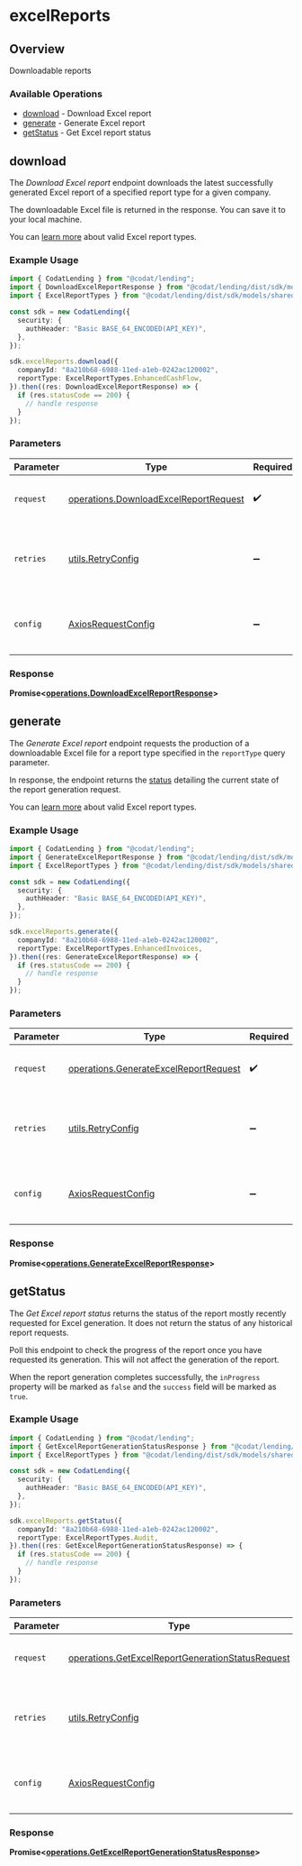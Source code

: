 # excelReports

## Overview

Downloadable reports

### Available Operations

* [download](#download) - Download Excel report
* [generate](#generate) - Generate Excel report
* [getStatus](#getstatus) - Get Excel report status

## download

﻿The *Download Excel report* endpoint downloads the latest successfully generated Excel report of a specified report type for a given company. 

The downloadable Excel file is returned in the response. You can save it to your local machine.

You can [learn more](https://docs.codat.io/lending/excel/overview) about valid Excel report types.

### Example Usage

```typescript
import { CodatLending } from "@codat/lending";
import { DownloadExcelReportResponse } from "@codat/lending/dist/sdk/models/operations";
import { ExcelReportTypes } from "@codat/lending/dist/sdk/models/shared";

const sdk = new CodatLending({
  security: {
    authHeader: "Basic BASE_64_ENCODED(API_KEY)",
  },
});

sdk.excelReports.download({
  companyId: "8a210b68-6988-11ed-a1eb-0242ac120002",
  reportType: ExcelReportTypes.EnhancedCashFlow,
}).then((res: DownloadExcelReportResponse) => {
  if (res.statusCode == 200) {
    // handle response
  }
});
```

### Parameters

| Parameter                                                                                      | Type                                                                                           | Required                                                                                       | Description                                                                                    |
| ---------------------------------------------------------------------------------------------- | ---------------------------------------------------------------------------------------------- | ---------------------------------------------------------------------------------------------- | ---------------------------------------------------------------------------------------------- |
| `request`                                                                                      | [operations.DownloadExcelReportRequest](../../models/operations/downloadexcelreportrequest.md) | :heavy_check_mark:                                                                             | The request object to use for the request.                                                     |
| `retries`                                                                                      | [utils.RetryConfig](../../models/utils/retryconfig.md)                                         | :heavy_minus_sign:                                                                             | Configuration to override the default retry behavior of the client.                            |
| `config`                                                                                       | [AxiosRequestConfig](https://axios-http.com/docs/req_config)                                   | :heavy_minus_sign:                                                                             | Available config options for making requests.                                                  |


### Response

**Promise<[operations.DownloadExcelReportResponse](../../models/operations/downloadexcelreportresponse.md)>**


## generate

﻿The *Generate Excel report* endpoint requests the production of a downloadable Excel file for a report type specified in the `reportType` query parameter.

In response, the endpoint returns the [status](https://docs.codat.io/lending-api#/schemas/ExcelStatus) detailing the current state of the report generation request.

You can [learn more](https://docs.codat.io/lending/excel/overview) about valid Excel report types.





### Example Usage

```typescript
import { CodatLending } from "@codat/lending";
import { GenerateExcelReportResponse } from "@codat/lending/dist/sdk/models/operations";
import { ExcelReportTypes } from "@codat/lending/dist/sdk/models/shared";

const sdk = new CodatLending({
  security: {
    authHeader: "Basic BASE_64_ENCODED(API_KEY)",
  },
});

sdk.excelReports.generate({
  companyId: "8a210b68-6988-11ed-a1eb-0242ac120002",
  reportType: ExcelReportTypes.EnhancedInvoices,
}).then((res: GenerateExcelReportResponse) => {
  if (res.statusCode == 200) {
    // handle response
  }
});
```

### Parameters

| Parameter                                                                                      | Type                                                                                           | Required                                                                                       | Description                                                                                    |
| ---------------------------------------------------------------------------------------------- | ---------------------------------------------------------------------------------------------- | ---------------------------------------------------------------------------------------------- | ---------------------------------------------------------------------------------------------- |
| `request`                                                                                      | [operations.GenerateExcelReportRequest](../../models/operations/generateexcelreportrequest.md) | :heavy_check_mark:                                                                             | The request object to use for the request.                                                     |
| `retries`                                                                                      | [utils.RetryConfig](../../models/utils/retryconfig.md)                                         | :heavy_minus_sign:                                                                             | Configuration to override the default retry behavior of the client.                            |
| `config`                                                                                       | [AxiosRequestConfig](https://axios-http.com/docs/req_config)                                   | :heavy_minus_sign:                                                                             | Available config options for making requests.                                                  |


### Response

**Promise<[operations.GenerateExcelReportResponse](../../models/operations/generateexcelreportresponse.md)>**


## getStatus

﻿The *Get Excel report status* returns the status of the report mostly recently requested for Excel generation. It does not return the status of any historical report requests. 

Poll this endpoint to check the progress of the report once you have requested its generation. This will not affect the generation of the report. 

When the report generation completes successfully, the `inProgress` property will be marked as `false` and the `success` field will be marked as `true`.

### Example Usage

```typescript
import { CodatLending } from "@codat/lending";
import { GetExcelReportGenerationStatusResponse } from "@codat/lending/dist/sdk/models/operations";
import { ExcelReportTypes } from "@codat/lending/dist/sdk/models/shared";

const sdk = new CodatLending({
  security: {
    authHeader: "Basic BASE_64_ENCODED(API_KEY)",
  },
});

sdk.excelReports.getStatus({
  companyId: "8a210b68-6988-11ed-a1eb-0242ac120002",
  reportType: ExcelReportTypes.Audit,
}).then((res: GetExcelReportGenerationStatusResponse) => {
  if (res.statusCode == 200) {
    // handle response
  }
});
```

### Parameters

| Parameter                                                                                                            | Type                                                                                                                 | Required                                                                                                             | Description                                                                                                          |
| -------------------------------------------------------------------------------------------------------------------- | -------------------------------------------------------------------------------------------------------------------- | -------------------------------------------------------------------------------------------------------------------- | -------------------------------------------------------------------------------------------------------------------- |
| `request`                                                                                                            | [operations.GetExcelReportGenerationStatusRequest](../../models/operations/getexcelreportgenerationstatusrequest.md) | :heavy_check_mark:                                                                                                   | The request object to use for the request.                                                                           |
| `retries`                                                                                                            | [utils.RetryConfig](../../models/utils/retryconfig.md)                                                               | :heavy_minus_sign:                                                                                                   | Configuration to override the default retry behavior of the client.                                                  |
| `config`                                                                                                             | [AxiosRequestConfig](https://axios-http.com/docs/req_config)                                                         | :heavy_minus_sign:                                                                                                   | Available config options for making requests.                                                                        |


### Response

**Promise<[operations.GetExcelReportGenerationStatusResponse](../../models/operations/getexcelreportgenerationstatusresponse.md)>**

